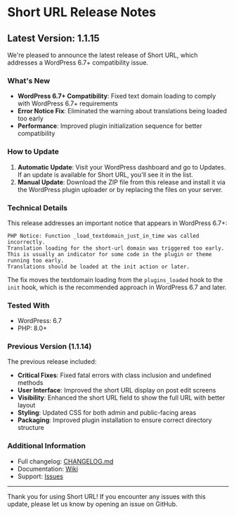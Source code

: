 # Short URL Release Notes

## Latest Version: 1.1.15

We're pleased to announce the latest release of Short URL, which addresses a WordPress 6.7+ compatibility issue.

### What's New

- **WordPress 6.7+ Compatibility**: Fixed text domain loading to comply with WordPress 6.7+ requirements
- **Error Notice Fix**: Eliminated the warning about translations being loaded too early
- **Performance**: Improved plugin initialization sequence for better compatibility

### How to Update

1. **Automatic Update**: Visit your WordPress dashboard and go to Updates. If an update is available for Short URL, you'll see it in the list.
2. **Manual Update**: Download the ZIP file from this release and install it via the WordPress plugin uploader or by replacing the files on your server.

### Technical Details

This release addresses an important notice that appears in WordPress 6.7+:

```
PHP Notice: Function _load_textdomain_just_in_time was called incorrectly. 
Translation loading for the short-url domain was triggered too early. 
This is usually an indicator for some code in the plugin or theme running too early. 
Translations should be loaded at the init action or later.
```

The fix moves the textdomain loading from the `plugins_loaded` hook to the `init` hook, which is the recommended approach in WordPress 6.7 and later.

### Tested With

- WordPress: 6.7
- PHP: 8.0+

### Previous Version (1.1.14)

The previous release included:

- **Critical Fixes**: Fixed fatal errors with class inclusion and undefined methods
- **User Interface**: Improved the short URL display on post edit screens
- **Visibility**: Enhanced the short URL field to show the full URL with better layout
- **Styling**: Updated CSS for both admin and public-facing areas
- **Packaging**: Improved plugin installation to ensure correct directory structure

### Additional Information

- Full changelog: [CHANGELOG.md](https://github.com/tomrobak/short-url/blob/main/CHANGELOG.md)
- Documentation: [Wiki](https://github.com/tomrobak/short-url/wiki)
- Support: [Issues](https://github.com/tomrobak/short-url/issues)

---

Thank you for using Short URL! If you encounter any issues with this update, please let us know by opening an issue on GitHub. 